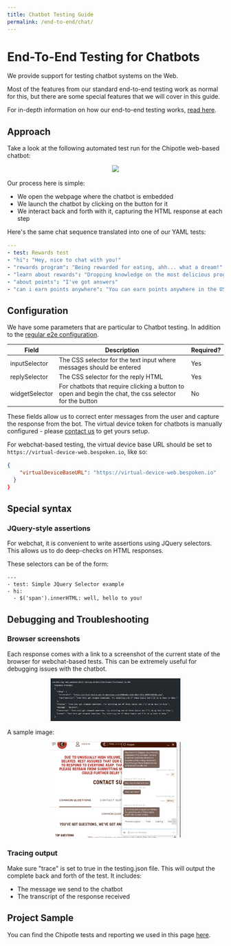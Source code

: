```yaml
---
title: Chatbot Testing Guide
permalink: /end-to-end/chat/
---
```


# End-To-End Testing for Chatbots
We provide support for testing chatbot systems on the Web.

Most of the features from our standard end-to-end testing work as normal for this, but there are some special features that we will cover in this guide.

For in-depth information on how our end-to-end testing works, [read here](/end-to-end/guide/).

## Approach
Take a look at the following automated test run for the Chipotle web-based chatbot:

<p style="text-align:center">
<img src="../assets/images/ChipotleWebChatTest.gif" style="max-width: 60%;">
</p>

Our process here is simple:
- We open the webpage where the chatbot is embedded
- We launch the chatbot by clicking on the button for it
- We interact back and forth with it, capturing the HTML response at each step

Here's the same chat sequence translated into one of our YAML tests:

```yaml
---
- test: Rewards test
- "hi": "Hey, nice to chat with you!"
- "rewards program": "Being rewarded for eating, ahh... what a dream!"
- "learn about rewards": "Dropping knowledge on the most delicious program there is!"
- "about points": "I've got answers"
- "can i earn points anywhere": "You can earn points anywhere in the US! Just make sure you"
```

## Configuration
We have some parameters that are particular to Chatbot testing. In addition to the [regular e2e configuration](https://read.bespoken.io/end-to-end/guide/#configuration). 

| Field | Description | Required? |
|---|---|---|
| inputSelector | The CSS selector for the text input where messages should be entered | Yes |
| replySelector | The CSS selector for the reply HTML | Yes |
| widgetSelector | For chatbots that require clicking a button to open and begin the chat, the css selector for the button | No |

These fields allow us to correct enter messages from the user and capture the response from the bot. The virtual device token for chatbots is manually configured - please [contact us](mailto:contact@bespoken.io) to get yours setup.

For webchat-based testing, the virtual device base URL should be set to `https://virtual-device-web.bespoken.io`, like so:

```json
{
    "virtualDeviceBaseURL": "https://virtual-device-web.bespoken.io" 
  }
}
```

## Special syntax
### JQuery-style assertions
For webchat, it is convenient to write assertions using JQuery selectors. This allows us to do deep-checks on HTML responses.

These selectors can be of the form:
```
---
- test: Simple JQuery Selector example
- hi:
  - $('span').innerHTML: well, hello to you!
```

## Debugging and Troubleshooting
### Browser screenshots
Each response comes with a link to a screenshot of the current state of the browser for webchat-based tests. This can be extremely useful for debugging issues with the chatbot.
<p style="text-align:center">
  <img src="../assets/images/webchat-screenshot-link.png" style="max-width: 60%;">
</p>

A sample image:
<p style="text-align:center">
  <img src="../assets/images/webchat-screenshot.png" style="max-width: 60%;">
</p>

### Tracing output
Make sure "trace" is set to true in the testing.json file. This will output the complete back and forth of the test. It includes:
* The message we send to the chatbot
* The transcript of the response received

## Project Sample
You can find the Chipotle tests and reporting we used in this page [here](https://github.com/bespoken-samples/webchat-sample). 